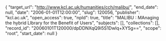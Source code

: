{
  "target_url": "http://www.kcl.ac.uk/humanities/cch/malibu/", 
  "end_date": null, 
  "date": "2006-01-01T12:00:00", 
  "slug": 120056, 
  "publisher": "kcl.ac.uk", 
  "open_access": true, 
  "npld": true, 
  "title": "MALIBU : MAnaging the hybrid LIbrary for the Benefit of Users", 
  "subjects": [], 
  "collections": [], 
  "record_id": "20060101T120000/dpDDNXqQ9i5S1Dwlq+XY5g==", 
  "scope": "root", 
  "start_date": null
}

